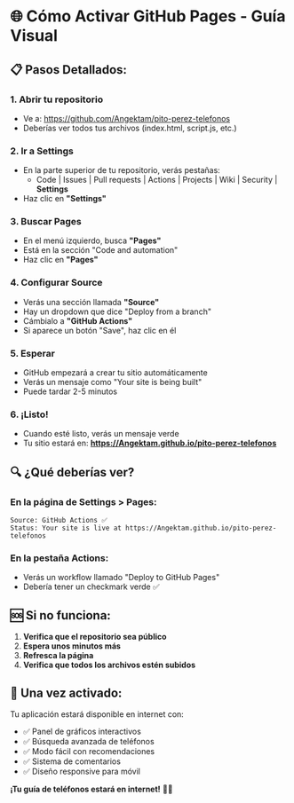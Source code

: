 # 🌐 Cómo Activar GitHub Pages - Guía Visual

## 📋 Pasos Detallados:

### 1. **Abrir tu repositorio**
- Ve a: https://github.com/Angektam/pito-perez-telefonos
- Deberías ver todos tus archivos (index.html, script.js, etc.)

### 2. **Ir a Settings**
- En la parte superior de tu repositorio, verás pestañas:
  - Code | Issues | Pull requests | Actions | Projects | Wiki | Security | **Settings**
- Haz clic en **"Settings"**

### 3. **Buscar Pages**
- En el menú izquierdo, busca **"Pages"**
- Está en la sección "Code and automation"
- Haz clic en **"Pages"**

### 4. **Configurar Source**
- Verás una sección llamada **"Source"**
- Hay un dropdown que dice "Deploy from a branch"
- Cámbialo a **"GitHub Actions"**
- Si aparece un botón "Save", haz clic en él

### 5. **Esperar**
- GitHub empezará a crear tu sitio automáticamente
- Verás un mensaje como "Your site is being built"
- Puede tardar 2-5 minutos

### 6. **¡Listo!**
- Cuando esté listo, verás un mensaje verde
- Tu sitio estará en: **https://Angektam.github.io/pito-perez-telefonos**

## 🔍 **¿Qué deberías ver?**

### En la página de Settings > Pages:
```
Source: GitHub Actions ✅
Status: Your site is live at https://Angektam.github.io/pito-perez-telefonos
```

### En la pestaña Actions:
- Verás un workflow llamado "Deploy to GitHub Pages"
- Debería tener un checkmark verde ✅

## 🆘 **Si no funciona:**

1. **Verifica que el repositorio sea público**
2. **Espera unos minutos más**
3. **Refresca la página**
4. **Verifica que todos los archivos estén subidos**

## 🎉 **Una vez activado:**

Tu aplicación estará disponible en internet con:
- ✅ Panel de gráficos interactivos
- ✅ Búsqueda avanzada de teléfonos
- ✅ Modo fácil con recomendaciones
- ✅ Sistema de comentarios
- ✅ Diseño responsive para móvil

**¡Tu guía de teléfonos estará en internet!** 📱✨
